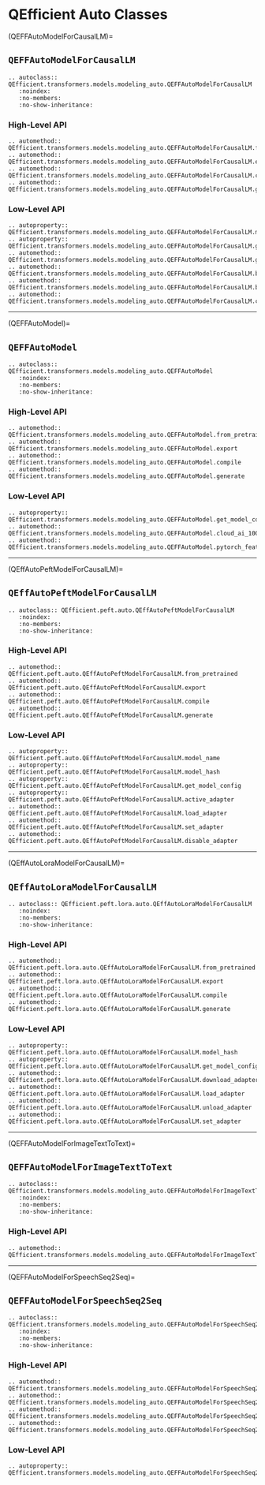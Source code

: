 # QEfficient Auto Classes

(QEFFAutoModelForCausalLM)=
## `QEFFAutoModelForCausalLM`

```{eval-rst}
.. autoclass:: QEfficient.transformers.models.modeling_auto.QEFFAutoModelForCausalLM
   :noindex:
   :no-members:
   :no-show-inheritance:
```

### High-Level API

```{eval-rst}
.. automethod:: QEfficient.transformers.models.modeling_auto.QEFFAutoModelForCausalLM.from_pretrained
.. automethod:: QEfficient.transformers.models.modeling_auto.QEFFAutoModelForCausalLM.export
.. automethod:: QEfficient.transformers.models.modeling_auto.QEFFAutoModelForCausalLM.compile
.. automethod:: QEfficient.transformers.models.modeling_auto.QEFFAutoModelForCausalLM.generate
```

### Low-Level API

```{eval-rst}
.. autoproperty:: QEfficient.transformers.models.modeling_auto.QEFFAutoModelForCausalLM.model_name
.. autoproperty:: QEfficient.transformers.models.modeling_auto.QEFFAutoModelForCausalLM.get_model_config
.. automethod:: QEfficient.transformers.models.modeling_auto.QEFFAutoModelForCausalLM.get_sampling_inputs_and_outputs
.. automethod:: QEfficient.transformers.models.modeling_auto.QEFFAutoModelForCausalLM.build_prefill_specialization
.. automethod:: QEfficient.transformers.models.modeling_auto.QEFFAutoModelForCausalLM.build_decode_specialization
.. automethod:: QEfficient.transformers.models.modeling_auto.QEFFAutoModelForCausalLM.check_and_get_num_speculative_tokens
```

---
(QEFFAutoModel)=
## `QEFFAutoModel`

```{eval-rst}
.. autoclass:: QEfficient.transformers.models.modeling_auto.QEFFAutoModel
   :noindex:
   :no-members:
   :no-show-inheritance:
```

### High-Level API

```{eval-rst}
.. automethod:: QEfficient.transformers.models.modeling_auto.QEFFAutoModel.from_pretrained
.. automethod:: QEfficient.transformers.models.modeling_auto.QEFFAutoModel.export
.. automethod:: QEfficient.transformers.models.modeling_auto.QEFFAutoModel.compile
.. automethod:: QEfficient.transformers.models.modeling_auto.QEFFAutoModel.generate
```

### Low-Level API

```{eval-rst}
.. autoproperty:: QEfficient.transformers.models.modeling_auto.QEFFAutoModel.get_model_config
.. automethod:: QEfficient.transformers.models.modeling_auto.QEFFAutoModel.cloud_ai_100_feature_generate
.. automethod:: QEfficient.transformers.models.modeling_auto.QEFFAutoModel.pytorch_feature_generate
```

---
(QEffAutoPeftModelForCausalLM)=
## `QEffAutoPeftModelForCausalLM`

```{eval-rst}
.. autoclass:: QEfficient.peft.auto.QEffAutoPeftModelForCausalLM
   :noindex:
   :no-members:
   :no-show-inheritance:
```

### High-Level API

```{eval-rst}
.. automethod:: QEfficient.peft.auto.QEffAutoPeftModelForCausalLM.from_pretrained
.. automethod:: QEfficient.peft.auto.QEffAutoPeftModelForCausalLM.export
.. automethod:: QEfficient.peft.auto.QEffAutoPeftModelForCausalLM.compile
.. automethod:: QEfficient.peft.auto.QEffAutoPeftModelForCausalLM.generate
```

### Low-Level API

```{eval-rst}
.. autoproperty:: QEfficient.peft.auto.QEffAutoPeftModelForCausalLM.model_name
.. autoproperty:: QEfficient.peft.auto.QEffAutoPeftModelForCausalLM.model_hash
.. autoproperty:: QEfficient.peft.auto.QEffAutoPeftModelForCausalLM.get_model_config
.. autoproperty:: QEfficient.peft.auto.QEffAutoPeftModelForCausalLM.active_adapter
.. automethod:: QEfficient.peft.auto.QEffAutoPeftModelForCausalLM.load_adapter
.. automethod:: QEfficient.peft.auto.QEffAutoPeftModelForCausalLM.set_adapter
.. automethod:: QEfficient.peft.auto.QEffAutoPeftModelForCausalLM.disable_adapter
```

---
(QEffAutoLoraModelForCausalLM)=
## `QEffAutoLoraModelForCausalLM`

```{eval-rst}
.. autoclass:: QEfficient.peft.lora.auto.QEffAutoLoraModelForCausalLM
   :noindex:
   :no-members:
   :no-show-inheritance:
```

### High-Level API

```{eval-rst}
.. automethod:: QEfficient.peft.lora.auto.QEffAutoLoraModelForCausalLM.from_pretrained
.. automethod:: QEfficient.peft.lora.auto.QEffAutoLoraModelForCausalLM.export
.. automethod:: QEfficient.peft.lora.auto.QEffAutoLoraModelForCausalLM.compile
.. automethod:: QEfficient.peft.lora.auto.QEffAutoLoraModelForCausalLM.generate
```

### Low-Level API

```{eval-rst}
.. autoproperty:: QEfficient.peft.lora.auto.QEffAutoLoraModelForCausalLM.model_hash
.. autoproperty:: QEfficient.peft.lora.auto.QEffAutoLoraModelForCausalLM.get_model_config
.. automethod:: QEfficient.peft.lora.auto.QEffAutoLoraModelForCausalLM.download_adapter
.. automethod:: QEfficient.peft.lora.auto.QEffAutoLoraModelForCausalLM.load_adapter
.. automethod:: QEfficient.peft.lora.auto.QEffAutoLoraModelForCausalLM.unload_adapter
.. automethod:: QEfficient.peft.lora.auto.QEffAutoLoraModelForCausalLM.set_adapter
```

---
(QEFFAutoModelForImageTextToText)=
## `QEFFAutoModelForImageTextToText`

```{eval-rst}
.. autoclass:: QEfficient.transformers.models.modeling_auto.QEFFAutoModelForImageTextToText
   :noindex:
   :no-members:
   :no-show-inheritance:
```

### High-Level API

```{eval-rst}
.. automethod:: QEfficient.transformers.models.modeling_auto.QEFFAutoModelForImageTextToText.from_pretrained
```

---
(QEFFAutoModelForSpeechSeq2Seq)=
## `QEFFAutoModelForSpeechSeq2Seq`

```{eval-rst}
.. autoclass:: QEfficient.transformers.models.modeling_auto.QEFFAutoModelForSpeechSeq2Seq
   :noindex:
   :no-members:
   :no-show-inheritance:
```

### High-Level API

```{eval-rst}
.. automethod:: QEfficient.transformers.models.modeling_auto.QEFFAutoModelForSpeechSeq2Seq.from_pretrained
.. automethod:: QEfficient.transformers.models.modeling_auto.QEFFAutoModelForSpeechSeq2Seq.export
.. automethod:: QEfficient.transformers.models.modeling_auto.QEFFAutoModelForSpeechSeq2Seq.compile
.. automethod:: QEfficient.transformers.models.modeling_auto.QEFFAutoModelForSpeechSeq2Seq.generate
```

### Low-Level API

```{eval-rst}
.. autoproperty:: QEfficient.transformers.models.modeling_auto.QEFFAutoModelForSpeechSeq2Seq.get_model_config
```